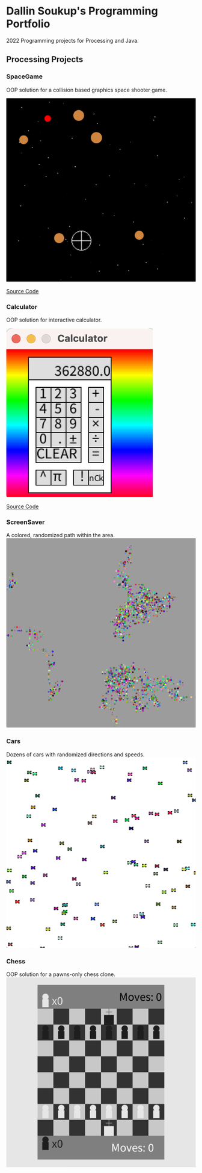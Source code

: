 # Dallin Soukup's Programming Portfolio

2022 Programming projects for Processing and Java.

## Processing Projects

### SpaceGame
OOP solution for a collision based graphics space shooter game.

![SpaceGame](https://github.com/9652211/ProgrammingPortfolioDS2022/blob/gh-pages/Images/sg1.png?raw=true)

[Source Code](https://github.com/9652211/ProgrammingPortfolioDS2022/blob/gh-pages/src/SpaceGame.zip)

### Calculator
OOP solution for interactive calculator.

![SpaceGame](https://github.com/9652211/ProgrammingPortfolioDS2022/blob/gh-pages/Images/calc1.png?raw=true)

[Source Code](https://github.com/9652211/ProgrammingPortfolioDS2022/blob/gh-pages/src/Calculator.zip)

### ScreenSaver
A colored, randomized path within the area.
![ScreenSaver](https://github.com/9652211/ProgrammingPortfolioDS2022/blob/gh-pages/Images/ScreenSaver.png?raw=true)

### Cars
Dozens of cars with randomized directions and speeds.
![Cars](https://github.com/9652211/ProgrammingPortfolioDS2022/blob/gh-pages/Images/Cars.png?raw=true)

### Chess
OOP solution for a pawns-only chess clone.
![Chess](https://github.com/9652211/ProgrammingPortfolioDS2022/blob/gh-pages/Images/Chess.png?raw=true)
